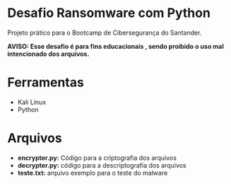 # **Desafio Ransomware com Python**
Projeto prático para o Bootcamp de Cibersegurança do Santander. 

**AVISO: Esse desafio é para fins educacionais , sendo proibido o uso mal intencionado dos arquivos.**
# **Ferramentas**  
* Kali Linux  
* Python  
# **Arquivos**  
* **encrypter.py:** Código para a criptografia dos arquivos  
* **decrypter.py:** código para a descriptografia dos arquivos
* **teste.txt:** arquivo exemplo para o teste do malware
